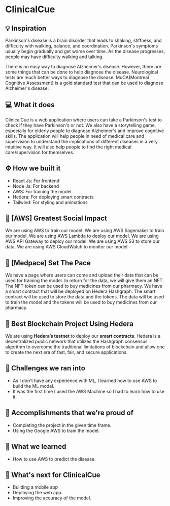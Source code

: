 # ClinicalCue

## 💡 Inspiration

Parkinson's disease is a brain disorder that leads to shaking, stiffness, and difficulty with walking, balance, and coordination. Parkinson's symptoms usually begin gradually and get worse over time. As the disease progresses, people may have difficulty walking and talking.

There is no easy way to diagnose Alzheimer's disease. However, there are some things that can be done to help diagnose the disease. Neurological tests are much better ways to diagnose the disease. MoCA(Montreal Cognitive Assessment) is a gold standard test that can be used to diagnose Alzheimer's disease.

## 💻 What it does

ClinicalCue is a web application where users can take a Parkinson's test to check if they have Parkinson's or not. We also have a storytelling game, especially for elderly people to diagnose Alzheimer's and improve cognitive skills. The application will help people in need of medical care and supervision to understand the implications of different diseases in a very intuitive way. It will also help people to find the right medical care/supervision for themselves.

## ⚙️ How we built it

- React Js: For frontend
- Node Js: For backend
- AWS: For training the model
- Hedera: For deploying smart contracts
- Tailwind: For styling and animations

## 🤖 [AWS] Greatest Social Impact

We are using AWS to train our model. We are using AWS Sagemaker to train our model. We are using AWS Lambda to deploy our model. We are using AWS API Gateway to deploy our model. We are using AWS S3 to store our data. We are using AWS CloudWatch to monitor our model.

## 🏥 [Medpace] Set The Pace

We have a page where users can come and upload their data that can be used for training the model. In return for the data, we will give them an NFT. The NFT token can be used to buy medicines from our pharmacy. We have a smart contract that will be deployed on Hedera Hashgraph. The smart contract will be used to store the data and the tokens. The data will be used to train the model and the tokens will be used to buy medicines from our pharmacy.

## 🔐 Best Blockchain Project Using Hedera

We are using **Hedera’s testnet** to deploy our **smart contracts**. Hedera is a decentralized public network that utilizes the Hashgraph consensus algorithm to overcome the traditional limitations of blockchain and allow one to create the next era of fast, fair, and secure applications.

## 🧠 Challenges we ran into

- As I don't have any experience with ML, I learned how to use AWS to build the ML model.
- It was the first time I used the AWS Machine so I had to learn how to use it.

## 🏅 Accomplishments that we're proud of

- Completing the project in the given time frame.
- Using the Google AWS to train the model.

## 📖 What we learned

- How to use AWS to predict the disease.

## 🚀 What's next for ClinicalCue

- Building a mobile app
- Deploying the web app.
- Improving the accuracy of the model.
